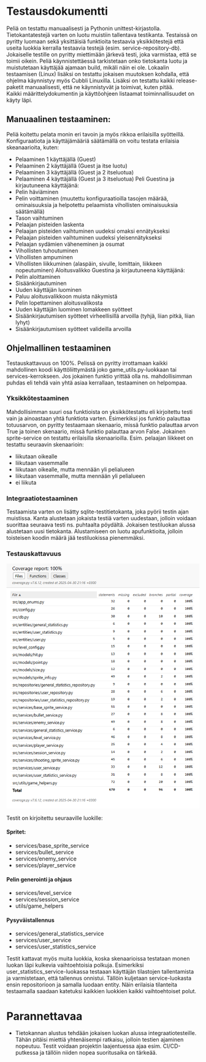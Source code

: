 # Testausdokumentti 

Peliä on testattu manuaalisesti ja Pythonin unittest-kirjastolla. Tietokantatestejä varten on luotu muistiin tallentava 
testikanta. Testaissä on pyritty luomaan sekä yksittäisiä funktioita testaavia yksikkötestejä että useita luokkia kerralla testaavia testejä (esim. service-repository-db).
Jokaiselle testille on pyritty miettimään järkevä testi, joka varmistaa, että se toimii oikein. 
Peliä käynnistettäessä tarkistetaan onko tietokanta luotu ja muistutetaan käyttäjää ajamaan build, mikäli näin ei ole.
Lokaalin testaamisen (Linux) lisäksi on testattu jokaisen muutoksen kohdalla, että ohjelma käynnistyy myös Cubbli Linuxilla. Lisäksi on testattu kaikki release-paketit manuaalisesti, että ne käynnistyvät ja toimivat, kuten pitää.  
Kaikki määrittelydokumentin ja käyttöohjeen listaamat toiminnallisuudet on käyty läpi. 

## Manuaalinen testaaminen: 
Peliä koitettu pelata monin eri tavoin ja myös rikkoa erilaisilla syötteillä. 
Konfiguraatiota ja käyttäjämääriä säätämällä on voitu testata erilaisia skeanaarioita, kuten:
- Pelaaminen 1 käyttäjällä (Guest)
- Pelaaminen 2 käyttäjällä (Guest ja itse luotu)
- Pelaaminen 3 käyttäjällä (Guest ja 2 itseluotua)
- Pelaaminen 4 käyttäjällä (Guest ja 3 itseluotua) 
Peli Guestina ja kirjautuneena käyttäjänä:
- Pelin häviäminen 
- Pelin voittaminen (muutettu konfiguraatioilla tasojen määrää, ominaisuuksia ja helpotettu pelaamista vihollisten ominaisuuksia säätämällä)
- Tason vaihtuminen
- Pelaajan pisteiden laskenta
- Pelaajan pisteiden vaihtuminen uudeksi omaksi ennätykseksi
- Pelaajan pisteiden vaihtuminen uudeksi yleisennätykseksi
- Pelaajan sydämien väheneminen ja osumat
- Vihollisten tuhoutuminen
- Vihollisten ampuminen
- Vihollisten liikkuminen (alaspäin, sivulle, lomittain, liikkeen nopeutuminen)
Aloitusvalikko Guestina ja kirjautuneena käyttäjänä:
- Pelin aloittaminen 
- Sisäänkirjautuminen
- Uuden käyttäjän luominen
- Paluu aloitusvalikkoon muista näkymistä 
- Pelin lopettaminen aloitusvalikosta 
- Uuden käyttäjän luominen lomakkeen syötteet
- Sisäänkirjautumisen syötteet virheellisillä arvoilla (tyhjä, liian pitkä, liian lyhyt)
- Sisäänkirjautumisen syötteet valideilla arvoilla

## Ohjelmallinen testaaminen 

Testauskattavuus on 100%. Pelissä on pyritty irrottamaan kaikki mahdollinen koodi käyttöliittymästä joko game_utils.py-luokkaan tai services-kerrokseen. Jos jokainen funktio yrittää olla ns. mahdollisimman puhdas eli tehdä vain yhtä asiaa kerrallaan, testaaminen on helpompaa. 

### Yksikkötestaaminen 
Mahdollisimman suuri osa funktioista on yksikkötestattu eli kirjoitettu testi vain ja ainoastaan yhtä funktiota varten. Esimerkiksi jos funktio palauttaa totuusarvon, on pyritty testaamaan skenaario, missä funktio palauttaa arvon True ja toinen skenaario, missä funktio palauttaa arvon False. Jokainen sprite-service on testattu erilaisilla skenaarioilla. Esim. pelaajan liikkeet on testattu seuraavin skenaarioin:
- liikutaan oikealle
- liikutaan vasemmalle
- liikutaan oikealle, mutta mennään yli pelialueen 
- liikutaan vasemmalle, mutta mennään yli pelialueen 
- ei liikuta 

### Integraatiotestaaminen 

Testaamista varten on lisätty sqlite-testitietokanta, joka pyörii testin ajan muistissa. Kanta alustetaan jokaista testiä varten uudestaan, jolloin voidaan suorittaa seuraava testi ns. puhtaalta pöydältä. Jokaisen testiluokan alussa alustetaan uusi tietokanta. Alustamiseen on luotu apufunktioita, jolloin toisteisen koodin määrä jää testiluokissa pienemmäksi.  

### Testauskattavuus 

![](./kuvat/coverage_report.png)  

Testit on kirjoitettu seuraaville luokille: 
#### Spritet:
- services/base_sprite_service
- services/bullet_service
- services/enemy_service
- services/player_service

#### Pelin generointi ja ohjaus 
- services/level_service
- services/session_service
- utils/game_helpers 

#### Pysyväistallennus 
- services/general_statistics_service
- services/user_service
- services/user_statistics_service 

Testit kattavat myös muita luokkia, koska skenaarioissa testataan monen luokan läpi kulkevia vaihtoehtoisia polkuja. Esimerkiksi user_statistics_service-luokassa testaaan käyttäjän tilastojen tallentamista ja varmistetaan, että tallennus onnistui. Tällöin kuljetaan service-luokasta ensin repositorioon ja samalla luodaan entity. Näin erilaisia tilanteita testaamalla saadaan katetuksi kaikkien luokkien kaikki vaihtoehtoiset polut. 

# Parannettavaa 
- Tietokannan alustus tehdään jokaisen luokan alussa integraatiotesteille. Tähän pitäisi miettiä yhtenäisempi ratkaisu, jolloin testien ajaminen nopeutuu. Testit voidaan projektin laajentuessa ajaa esim. CI/CD-putkessa ja tällöin niiden nopea suoritusaika on tärkeää. 